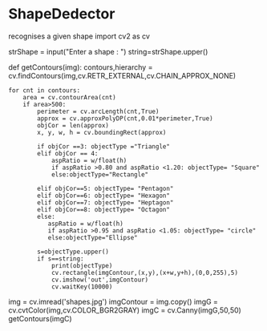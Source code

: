 # ShapeDedector
recognises a given shape
import cv2 as cv

strShape = input("Enter a shape : ")
string=strShape.upper()

def getContours(img):
    contours,hierarchy = cv.findContours(img,cv.RETR_EXTERNAL,cv.CHAIN_APPROX_NONE)
    
    for cnt in contours:
        area = cv.contourArea(cnt)
        if area>500:
            perimeter = cv.arcLength(cnt,True)
            approx = cv.approxPolyDP(cnt,0.01*perimeter,True)
            objCor = len(approx)
            x, y, w, h = cv.boundingRect(approx)

            if objCor ==3: objectType ="Triangle"
            elif objCor == 4:
                aspRatio = w/float(h)
                if aspRatio >0.80 and aspRatio <1.20: objectType= "Square"
                else:objectType="Rectangle"
            
            elif objCor==5: objectType= "Pentagon"
            elif objCor==6: objectType= "Hexagon"
            elif objCor==7: objectType= "Heptagon"
            elif objCor==8: objectType= "Octagon"
            else:
               aspRatio = w/float(h)
               if aspRatio >0.95 and aspRatio <1.05: objectType= "circle"
               else:objectType="Ellipse"

            s=objectType.upper()
            if s==string: 
                print(objectType)
                cv.rectangle(imgContour,(x,y),(x+w,y+h),(0,0,255),5)
                cv.imshow('out',imgContour)
                cv.waitKey(10000)
            
  
img = cv.imread('shapes.jpg')
imgContour = img.copy()
imgG = cv.cvtColor(img,cv.COLOR_BGR2GRAY)
imgC = cv.Canny(imgG,50,50)
getContours(imgC)
 
